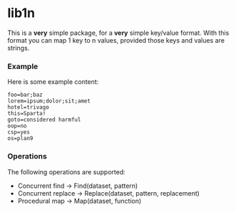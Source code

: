 # lib1n
This is a **very** simple package, for a **very** simple key/value format.
With this format you can map 1 key to n values, provided those keys and values are strings.

### Example
Here is some example content:
```
foo=bar;baz
lorem=ipsum;dolor;sit;amet
hotel=trivago
this=Sparta!
goto=considered harmful
oop=no
csp=yes
os=plan9
```

### Operations
The following operations are supported:

* Concurrent find -> Find(dataset, pattern)
* Concurrent replace -> Replace(dataset, pattern, replacement)
* Procedural map -> Map(dataset, function)
